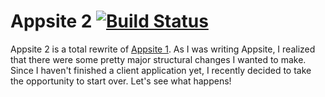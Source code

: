 Appsite 2 [![Build Status](https://travis-ci.org/roguePanda/appsite2.png)](https://travis-ci.org/roguePanda/appsite2)
========

Appsite 2 is a total rewrite of [Appsite 1](https://github.com/roguePanda/appsite). As I was writing Appsite, I realized that there were some pretty major structural changes I wanted to make. Since I haven't finished a client application yet, I recently decided to take the opportunity to start over. Let's see what happens!